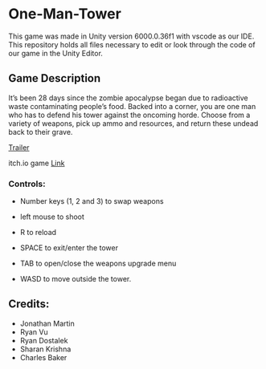 # One-Man-Tower
  This game was made in Unity version 6000.0.36f1 with vscode as our IDE. This repository holds all files necessary to edit or look through the code of our game in the Unity Editor.

## Game Description
It’s been 28 days since the zombie apocalypse began due to radioactive waste contaminating people’s food. Backed into a corner, you are one man who has to defend his tower against the oncoming horde. Choose from a variety of weapons, pick up ammo and resources, and return these undead back to their grave.

[Trailer](https://www.youtube.com/watch?v=LC5Iar3vFvw&feature=youtu.be)

itch.io game [Link](https://jonathanm2425.itch.io/one-man-tower)

### Controls: 

- Number keys (1, 2 and 3) to swap weapons

- left mouse to shoot

- R to reload

- SPACE to exit/enter the tower

- TAB to open/close the weapons upgrade menu

- WASD to move outside the tower.


## Credits:
- Jonathan Martin
- Ryan Vu
- Ryan Dostalek
- Sharan Krishna
- Charles Baker
